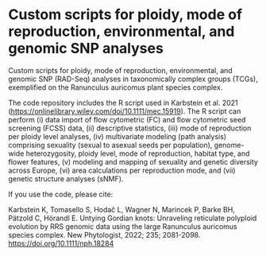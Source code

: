 # Custom scripts for ploidy, mode of reproduction, environmental, and genomic SNP analyses
Custom scripts for ploidy, mode of reproduction, environmental, and genomic SNP (RAD-Seq) analyses in taxonomically complex groups (TCGs), exemplified on the Ranunculus auricomus plant species complex.

The code repository includes the R script used in Karbstein et al. 2021 (https://onlinelibrary.wiley.com/doi/10.1111/mec.15919). The R script can perform (i) data import of flow cytometric (FC) and flow cytometric seed screening (FCSS) data, (ii) descriptive statistics, (iii) mode of reproduction per ploidy level analyses, (iv) multivariate modeling (path analysis) comprising sexuality (sexual to asexual seeds per population), genome-wide heterozygosity, ploidy level, mode of reproduction, habitat type, and flower features, (v) modeling and mapping of sexuality and genetic diversity across Europe, (vi) area calculations per reproduction mode, and (vii) genetic structure analyses (sNMF).



If you use the code, please cite: 

Karbstein K, Tomasello S, Hodač L, Wagner N, Marincek P, Barke BH, Pätzold C, Hörandl E. Untying Gordian knots: Unraveling reticulate polyploid evolution by RRS genomic data using the large Ranunculus auricomus species complex. New Phytologist, 2022; 235; 2081-2098. https://doi.org/10.1111/nph.18284
